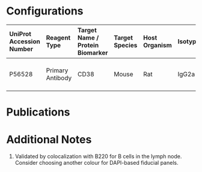 # Configurations

| UniProt Accession Number   | Reagent Type     | Target Name / Protein Biomarker   | Target Species   | Host Organism   | Isotype   |   Clonality | Vendor    |   Catalog Number | Conjugate   | RRID       | Availability   | Method        | Tissue Preservation               | Target Tissue   | Tissue State   | Detergent         | Antigen Retrieval Conditions   | Dye Inactivation Conditions      | Recommend   | Agree               | Disagree   | Contributor         | Notes       |
|:---------------------------|:-----------------|:----------------------------------|:-----------------|:----------------|:----------|------------:|:----------|-----------------:|:------------|:-----------|:---------------|:--------------|:----------------------------------|:----------------|:---------------|:------------------|:-------------------------------|:---------------------------------|:------------|:--------------------|:-----------|:--------------------|:------------|
| P56528                     | Primary Antibody | CD38                              | Mouse            | Rat             | IgG2a     |          90 | BioLegend |           102732 | BV421       | AB_2734153 | Stock          | IBEX2D Manual | 1:4 Cytofix/Cytoperm Fixed Frozen | Lymph Node      | NA             | 0.3% Triton-X-100 | NA                             | 1 mg/ml LiBH4 15 minutes + light | Yes         | 0000-0002-1461-0999 | NA         | 0000-0002-1461-0999 | [1](#notes) |

# Publications



# Additional Notes

<a name="notes"></a>
1. Validated by colocalization with B220 for B cells in the lymph node. Consider choosing another colour for DAPI-based fiducial panels.
